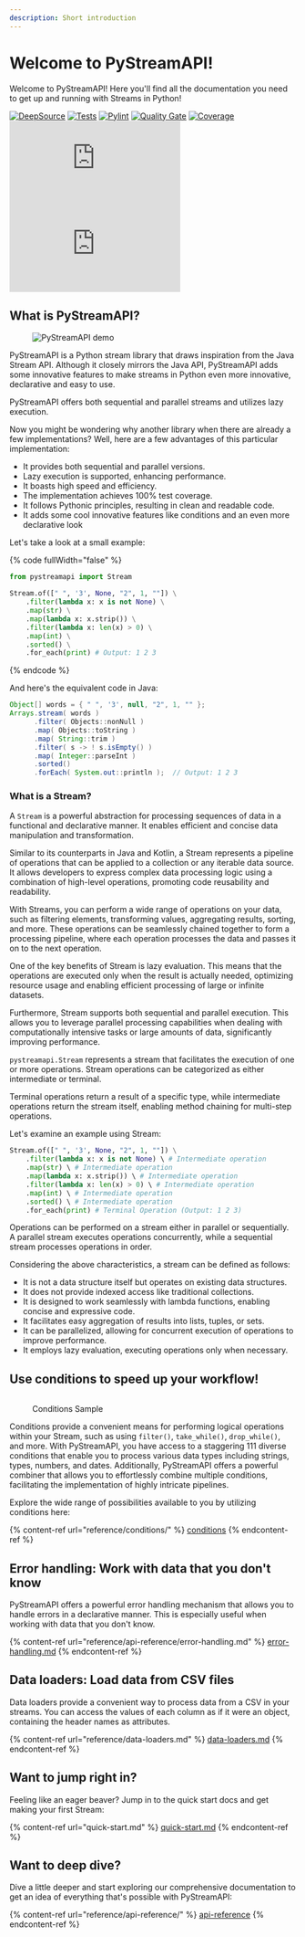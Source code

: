 ```yaml
---
description: Short introduction
---
```


# Welcome to PyStreamAPI!

Welcome to PyStreamAPI! Here you'll find all the documentation you need to get up and running with Streams in Python!

[![DeepSource](https://deepsource.io/gh/PickwickSoft/pystreamapi.svg/?label=active+issues\&show\_trend=true\&token=7lV9pH1U-N1oId03M-XKZL5B)](https://deepsource.io/gh/PickwickSoft/pystreamapi/?ref=repository-badge) [![Tests](https://github.com/PickwickSoft/pystreamapi/actions/workflows/unittests.yml/badge.svg)](https://github.com/PickwickSoft/pystreamapi/actions/workflows/unittests.yml) [![Pylint](https://github.com/PickwickSoft/pystreamapi/actions/workflows/pylint.yml/badge.svg)](https://github.com/PickwickSoft/pystreamapi/actions/workflows/pylint.yml) [![Quality Gate](https://sonarcloud.io/api/project\_badges/measure?project=PickwickSoft\_pystreamapi\&metric=alert\_status)](https://sonarcloud.io/summary/new\_code?id=PickwickSoft\_pystreamapi) [![Coverage](https://sonarcloud.io/api/project\_badges/measure?project=PickwickSoft\_pystreamapi\&metric=coverage)](https://sonarcloud.io/summary/new\_code?id=PickwickSoft\_pystreamapi) [![PyPI - Downloads](https://img.shields.io/pypi/dm/streams.py)](https://pypi.org/project/streams-py/) [![PyPI](https://img.shields.io/pypi/v/streams.py)](https://pypi.org/project/streams-py/)

## What is PyStreamAPI?

<figure><img src=".gitbook/assets/header.png" alt="PyStreamAPI demo"><figcaption></figcaption></figure>

PyStreamAPI is a Python stream library that draws inspiration from the Java Stream API. Although it closely mirrors the Java API, PyStreamAPI adds some innovative features to make streams in Python even more innovative, declarative and easy to use.

PyStreamAPI offers both sequential and parallel streams and utilizes lazy execution.

Now you might be wondering why another library when there are already a few implementations? Well, here are a few advantages of this particular implementation:

* It provides both sequential and parallel versions.
* Lazy execution is supported, enhancing performance.
* It boasts high speed and efficiency.
* The implementation achieves 100% test coverage.
* It follows Pythonic principles, resulting in clean and readable code.
* It adds some cool innovative features like conditions and an even more declarative look

Let's take a look at a small example:

{% code fullWidth="false" %}
```python
from pystreamapi import Stream

Stream.of([" ", '3', None, "2", 1, ""]) \
    .filter(lambda x: x is not None) \
    .map(str) \
    .map(lambda x: x.strip()) \
    .filter(lambda x: len(x) > 0) \
    .map(int) \
    .sorted() \
    .for_each(print) # Output: 1 2 3
```
{% endcode %}

And here's the equivalent code in Java:

```java
Object[] words = { " ", '3', null, "2", 1, "" };
Arrays.stream( words )
      .filter( Objects::nonNull )
      .map( Objects::toString )
      .map( String::trim )
      .filter( s -> ! s.isEmpty() )
      .map( Integer::parseInt )
      .sorted()
      .forEach( System.out::println );  // Output: 1 2 3
```

### What is a Stream?

A `Stream` is a powerful abstraction for processing sequences of data in a functional and declarative manner. It enables efficient and concise data manipulation and transformation.

Similar to its counterparts in Java and Kotlin, a Stream represents a pipeline of operations that can be applied to a collection or any iterable data source. It allows developers to express complex data processing logic using a combination of high-level operations, promoting code reusability and readability.

With Streams, you can perform a wide range of operations on your data, such as filtering elements, transforming values, aggregating results, sorting, and more. These operations can be seamlessly chained together to form a processing pipeline, where each operation processes the data and passes it on to the next operation.

One of the key benefits of Stream is lazy evaluation. This means that the operations are executed only when the result is actually needed, optimizing resource usage and enabling efficient processing of large or infinite datasets.

Furthermore, Stream supports both sequential and parallel execution. This allows you to leverage parallel processing capabilities when dealing with computationally intensive tasks or large amounts of data, significantly improving performance.

`pystreamapi.Stream` represents a stream that facilitates the execution of one or more operations. Stream operations can be categorized as either intermediate or terminal.

Terminal operations return a result of a specific type, while intermediate operations return the stream itself, enabling method chaining for multi-step operations.

Let's examine an example using Stream:

```python
Stream.of([" ", '3', None, "2", 1, ""]) \
    .filter(lambda x: x is not None) \ # Intermediate operation
    .map(str) \ # Intermediate operation
    .map(lambda x: x.strip()) \ # Intermediate operation
    .filter(lambda x: len(x) > 0) \ # Intermediate operation
    .map(int) \ # Intermediate operation
    .sorted() \ # Intermediate operation
    .for_each(print) # Terminal Operation (Output: 1 2 3)
```

Operations can be performed on a stream either in parallel or sequentially. A parallel stream executes operations concurrently, while a sequential stream processes operations in order.

Considering the above characteristics, a stream can be defined as follows:

* It is not a data structure itself but operates on existing data structures.
* It does not provide indexed access like traditional collections.
* It is designed to work seamlessly with lambda functions, enabling concise and expressive code.
* It facilitates easy aggregation of results into lists, tuples, or sets.
* It can be parallelized, allowing for concurrent execution of operations to improve performance.
* It employs lazy evaluation, executing operations only when necessary.

## Use conditions to speed up your workflow! <a href="#use-conditions-to-speed-up-your-workflow" id="use-conditions-to-speed-up-your-workflow"></a>

<figure><img src=".gitbook/assets/conditions.png" alt=""><figcaption><p>Conditions Sample</p></figcaption></figure>

Conditions provide a convenient means for performing logical operations within your Stream, such as using `filter()`, `take_while()`, `drop_while()`, and more. With PyStreamAPI, you have access to a staggering 111 diverse conditions that enable you to process various data types including strings, types, numbers, and dates. Additionally, PyStreamAPI offers a powerful combiner that allows you to effortlessly combine multiple conditions, facilitating the implementation of highly intricate pipelines.

Explore the wide range of possibilities available to you by utilizing conditions here:

{% content-ref url="reference/conditions/" %}
[conditions](reference/conditions/)
{% endcontent-ref %}

## Error handling: Work with data that you don't know

PyStreamAPI offers a powerful error handling mechanism that allows you to handle errors in a declarative manner. This is especially useful when working with data that you don't know.

{% content-ref url="reference/api-reference/error-handling.md" %}
[error-handling.md](reference/api-reference/error-handling.md)
{% endcontent-ref %}

## Data loaders: Load data from CSV files

Data loaders provide a convenient way to process data from a CSV in your streams. You can access the values of each column as if it were an object, containing the header names as attributes.

{% content-ref url="reference/data-loaders.md" %}
[data-loaders.md](reference/data-loaders.md)
{% endcontent-ref %}

## Want to jump right in?

Feeling like an eager beaver? Jump in to the quick start docs and get making your first Stream:

{% content-ref url="quick-start.md" %}
[quick-start.md](quick-start.md)
{% endcontent-ref %}

## Want to deep dive?

Dive a little deeper and start exploring our comprehensive documentation to get an idea of everything that's possible with PyStreamAPI:

{% content-ref url="reference/api-reference/" %}
[api-reference](reference/api-reference/)
{% endcontent-ref %}
